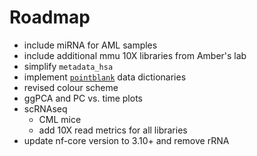 # Roadmap

* include miRNA for AML samples
* include additional mmu 10X libraries from Amber's lab 
* simplify `metadata_hsa`
* implement [`pointblank`](https://rich-iannone.github.io/pointblank/index.html) data dictionaries
* revised colour scheme
* ggPCA and PC vs. time plots
* scRNAseq
  - CML mice 
  - add 10X read metrics for all libraries
* update nf-core version to 3.10+ and remove rRNA
